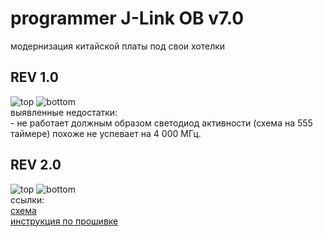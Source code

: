 # programmer J-Link OB v7.0
модернизация китайской платы под свои хотелки

<h2>REV 1.0</h2>

<img src="https://github.com/RusikOk/-BluePill-to-J-Link-OB-v1.0/blob/main/5_photo/rev%201.0/P20818-154409.jpg" alt="top"> 
<img src="https://github.com/RusikOk/-BluePill-to-J-Link-OB-v1.0/blob/main/5_photo/rev%201.0/P20818-154447.jpg" alt="bottom"> 
<br>
выявленные недостатки:<br>
- не работает должным образом светодиод активности (схема на 555 таймере) похоже не успевает на 4 000 МГц.<br>

<h2>REV 2.0</h2>

<img src="https://github.com/RusikOk/-BluePill-to-J-Link-OB-v1.0/blob/main/5_photo/rev%202.0/P10424-114441.jpg" alt="top"> 
<img src="https://github.com/RusikOk/-BluePill-to-J-Link-OB-v1.0/blob/main/5_photo/rev%202.0/P10424-114515.jpg" alt="bottom">
<br>
ссылки:<br>
<a href="https://electronix.ru/forum/topic/59841-china-link-variant-otladchika-iz-kitaya/?do=findComment&comment=1515527">схема</a><br>
<a href="https://electronix.ru/forum/topic/59841-china-link-variant-otladchika-iz-kitaya/?do=findComment&comment=1517115">инструкция по прошивке</a><br>